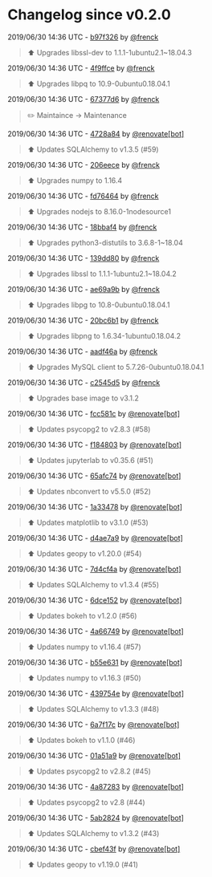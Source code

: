 # Changelog since v0.2.0

2019/06/30 14:36 UTC - [b97f326](https://github.com/hassio-addons/addon-jupyterlab-lite/commit/b97f32692a57237612def85952e6d1fcf9438dba) by [@frenck](https://github.com/frenck)
> :arrow_up: Upgrades libssl-dev to 1.1.1-1ubuntu2.1~18.04.3 

2019/06/30 14:36 UTC - [4f9ffce](https://github.com/hassio-addons/addon-jupyterlab-lite/commit/4f9ffce255404a61c2fe3da3dad24fe66b44702b) by [@frenck](https://github.com/frenck)
> :arrow_up: Upgrades libpq to 10.9-0ubuntu0.18.04.1 

2019/06/30 14:36 UTC - [67377d6](https://github.com/hassio-addons/addon-jupyterlab-lite/commit/67377d6faac94b37d14afe97184650857eb46a4a) by [@frenck](https://github.com/frenck)
> :pencil2: Maintaince -> Maintenance 

2019/06/30 14:36 UTC - [4728a84](https://github.com/hassio-addons/addon-jupyterlab-lite/commit/4728a8498258525753a87f969722a762ec7be6b4) by [@renovate[bot]](https://github.com/apps/renovate)
> :arrow_up: Updates SQLAlchemy to v1.3.5 (#59) 

2019/06/30 14:36 UTC - [206eece](https://github.com/hassio-addons/addon-jupyterlab-lite/commit/206eecef4f3aedc8b91b36926b1fedbe9e51c867) by [@frenck](https://github.com/frenck)
> :arrow_up: Upgrades numpy to 1.16.4 

2019/06/30 14:36 UTC - [fd76464](https://github.com/hassio-addons/addon-jupyterlab-lite/commit/fd76464cf4d8fff90a95bf0db362e8bab8cf1930) by [@frenck](https://github.com/frenck)
> :arrow_up: Upgrades nodejs to 8.16.0-1nodesource1 

2019/06/30 14:36 UTC - [18bbaf4](https://github.com/hassio-addons/addon-jupyterlab-lite/commit/18bbaf48bfc5580e6ba331afe882a2958cbc2b30) by [@frenck](https://github.com/frenck)
> :arrow_up: Upgrades python3-distutils to 3.6.8-1~18.04 

2019/06/30 14:36 UTC - [139dd80](https://github.com/hassio-addons/addon-jupyterlab-lite/commit/139dd80efe8ce9447f8510772423bde6ffe1b533) by [@frenck](https://github.com/frenck)
> :arrow_up: Upgrades libssl to 1.1.1-1ubuntu2.1~18.04.2 

2019/06/30 14:36 UTC - [ae69a9b](https://github.com/hassio-addons/addon-jupyterlab-lite/commit/ae69a9b88e34e84302c26a8d8cd932232baf61d4) by [@frenck](https://github.com/frenck)
> :arrow_up: Upgrades libpg to 10.8-0ubuntu0.18.04.1 

2019/06/30 14:36 UTC - [20bc6b1](https://github.com/hassio-addons/addon-jupyterlab-lite/commit/20bc6b1472debbb909fb009919945f6a22fded28) by [@frenck](https://github.com/frenck)
> :arrow_up: Upgrades libpng to 1.6.34-1ubuntu0.18.04.2 

2019/06/30 14:36 UTC - [aadf46a](https://github.com/hassio-addons/addon-jupyterlab-lite/commit/aadf46ada71b6d8e8433a560ab9d64bf47cb01b7) by [@frenck](https://github.com/frenck)
> :arrow_up: Upgrades MySQL client to 5.7.26-0ubuntu0.18.04.1 

2019/06/30 14:36 UTC - [c2545d5](https://github.com/hassio-addons/addon-jupyterlab-lite/commit/c2545d597d3e401e362505d5419c2e2e94874ecf) by [@frenck](https://github.com/frenck)
> :arrow_up: Upgrades base image to v3.1.2 

2019/06/30 14:36 UTC - [fcc581c](https://github.com/hassio-addons/addon-jupyterlab-lite/commit/fcc581c4d7468653d3db0913e9956e6afabb0f1f) by [@renovate[bot]](https://github.com/apps/renovate)
> :arrow_up: Updates psycopg2 to v2.8.3 (#58) 

2019/06/30 14:36 UTC - [f184803](https://github.com/hassio-addons/addon-jupyterlab-lite/commit/f1848032520f96b2c9bac0af69b0ed20b5e5bbd2) by [@renovate[bot]](https://github.com/apps/renovate)
> :arrow_up: Updates jupyterlab to v0.35.6 (#51) 

2019/06/30 14:36 UTC - [65afc74](https://github.com/hassio-addons/addon-jupyterlab-lite/commit/65afc745b07ee63d256b822a6df18b808d146121) by [@renovate[bot]](https://github.com/apps/renovate)
> :arrow_up: Updates nbconvert to v5.5.0 (#52) 

2019/06/30 14:36 UTC - [1a33478](https://github.com/hassio-addons/addon-jupyterlab-lite/commit/1a33478ccd85d85f0bc6ef9341ba8b7e79918b4e) by [@renovate[bot]](https://github.com/apps/renovate)
> :arrow_up: Updates matplotlib to v3.1.0 (#53) 

2019/06/30 14:36 UTC - [d4ae7a9](https://github.com/hassio-addons/addon-jupyterlab-lite/commit/d4ae7a9463f18e06e36ab1d998add7643e6c44dd) by [@renovate[bot]](https://github.com/apps/renovate)
> :arrow_up: Updates geopy to v1.20.0 (#54) 

2019/06/30 14:36 UTC - [7d4cf4a](https://github.com/hassio-addons/addon-jupyterlab-lite/commit/7d4cf4a7dfa75dd85c2ca51733386344ee92e2eb) by [@renovate[bot]](https://github.com/apps/renovate)
> :arrow_up: Updates SQLAlchemy to v1.3.4 (#55) 

2019/06/30 14:36 UTC - [6dce152](https://github.com/hassio-addons/addon-jupyterlab-lite/commit/6dce1524de95db0f35801eef5f425dacfb8e764c) by [@renovate[bot]](https://github.com/apps/renovate)
> :arrow_up: Updates bokeh to v1.2.0 (#56) 

2019/06/30 14:36 UTC - [4a66749](https://github.com/hassio-addons/addon-jupyterlab-lite/commit/4a66749b6dae12d2f8297c6b6ce6e9918a9a5c69) by [@renovate[bot]](https://github.com/apps/renovate)
> :arrow_up: Updates numpy to v1.16.4 (#57) 

2019/06/30 14:36 UTC - [b55e631](https://github.com/hassio-addons/addon-jupyterlab-lite/commit/b55e631b060554d52020448c9d54fc7b22307f70) by [@renovate[bot]](https://github.com/apps/renovate)
> :arrow_up: Updates numpy to v1.16.3 (#50) 

2019/06/30 14:36 UTC - [439754e](https://github.com/hassio-addons/addon-jupyterlab-lite/commit/439754e83ae6db95e00bb906f6e1133152064aef) by [@renovate[bot]](https://github.com/apps/renovate)
> :arrow_up: Updates SQLAlchemy to v1.3.3 (#48) 

2019/06/30 14:36 UTC - [6a7f17c](https://github.com/hassio-addons/addon-jupyterlab-lite/commit/6a7f17c460792942c09b9f8d59163c48c296dcc3) by [@renovate[bot]](https://github.com/apps/renovate)
> :arrow_up: Updates bokeh to v1.1.0 (#46) 

2019/06/30 14:36 UTC - [01a51a9](https://github.com/hassio-addons/addon-jupyterlab-lite/commit/01a51a935765d2534b0b5b4221777be48a5de2e6) by [@renovate[bot]](https://github.com/apps/renovate)
> :arrow_up: Updates psycopg2 to v2.8.2 (#45) 

2019/06/30 14:36 UTC - [4a87283](https://github.com/hassio-addons/addon-jupyterlab-lite/commit/4a872832142080420eb796f7108761ee9baf0949) by [@renovate[bot]](https://github.com/apps/renovate)
> :arrow_up: Updates psycopg2 to v2.8 (#44) 

2019/06/30 14:36 UTC - [5ab2824](https://github.com/hassio-addons/addon-jupyterlab-lite/commit/5ab282475a49b5645ac13c7e8fd6e2d5ab36f9e1) by [@renovate[bot]](https://github.com/apps/renovate)
> :arrow_up: Updates SQLAlchemy to v1.3.2 (#43) 

2019/06/30 14:36 UTC - [cbef43f](https://github.com/hassio-addons/addon-jupyterlab-lite/commit/cbef43fb3fd8c0aa5cea019d4f0ba1809c38303b) by [@renovate[bot]](https://github.com/apps/renovate)
> :arrow_up: Updates geopy to v1.19.0 (#41) 

